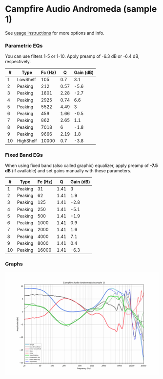 # Campfire Audio Andromeda (sample 1)
See [usage instructions](https://github.com/jaakkopasanen/AutoEq#usage) for more options and info.

### Parametric EQs
You can use filters 1-5 or 1-10. Apply preamp of -6.3 dB or -6.4 dB, respectively.

|   # | Type      |   Fc (Hz) |    Q |   Gain (dB) |
|-----|-----------|-----------|------|-------------|
|   1 | LowShelf  |       105 | 0.7  |         3.1 |
|   2 | Peaking   |       212 | 0.57 |        -5.6 |
|   3 | Peaking   |      1801 | 2.28 |        -2.7 |
|   4 | Peaking   |      2925 | 0.74 |         6.6 |
|   5 | Peaking   |      5522 | 4.49 |         3   |
|   6 | Peaking   |       459 | 1.66 |        -0.5 |
|   7 | Peaking   |       862 | 2.65 |         1.1 |
|   8 | Peaking   |      7018 | 6    |        -1.8 |
|   9 | Peaking   |      9666 | 2.19 |         1.8 |
|  10 | HighShelf |     10000 | 0.7  |        -3.8 |

### Fixed Band EQs
When using fixed band (also called graphic) equalizer, apply preamp of **-7.5 dB** (if available) and set gains manually with these parameters.

|   # | Type    |   Fc (Hz) |    Q |   Gain (dB) |
|-----|---------|-----------|------|-------------|
|   1 | Peaking |        31 | 1.41 |         3   |
|   2 | Peaking |        62 | 1.41 |         1.9 |
|   3 | Peaking |       125 | 1.41 |        -2.8 |
|   4 | Peaking |       250 | 1.41 |        -5.1 |
|   5 | Peaking |       500 | 1.41 |        -1.9 |
|   6 | Peaking |      1000 | 1.41 |         0.9 |
|   7 | Peaking |      2000 | 1.41 |         1.6 |
|   8 | Peaking |      4000 | 1.41 |         7.1 |
|   9 | Peaking |      8000 | 1.41 |         0.4 |
|  10 | Peaking |     16000 | 1.41 |        -6.3 |

### Graphs
![](./Campfire%20Audio%20Andromeda%20(sample%201).png)
